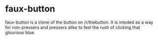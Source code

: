 # faux-button
faux-button is a clone of the button on /r/thebutton. It is inteded as a way for non-pressers and pressers alike to feel the rush of clicking that glourious blue.
